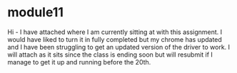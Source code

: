 # module11
Hi - I have attached where I am currently sitting at with this assignment. I would have liked to turn it in fully completed but my chrome has updated and I have been struggling to get an updated version of the driver to work. I will attach as it sits since the class is ending soon but will resubmit if I manage to get it up and running before the 20th.
